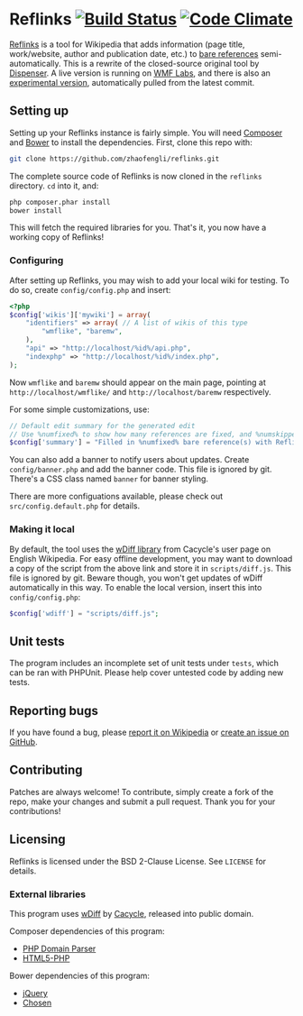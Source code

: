 # Reflinks [![Build Status](https://travis-ci.org/zhaofengli/reflinks.svg?branch=master)](https://travis-ci.org/zhaofengli/reflinks) [![Code Climate](https://codeclimate.com/github/zhaofengli/reflinks/badges/gpa.svg)](https://codeclimate.com/github/zhaofengli/reflinks)
[Reflinks](https://en.wikipedia.org/wiki/User:Zhaofeng_Li/Reflinks) is a tool for Wikipedia that adds information (page title, work/website, author and publication date, etc.) to [bare references](https://en.wikipedia.org/wiki/WP:BURL) semi-automatically. This is a rewrite of the closed-source original tool by [Dispenser](https://en.wikipedia.org/wiki/User:Dispenser).
A live version is running on [WMF Labs](https://tools.wmflabs.org/fengtools/reflinks/), and there is also an [experimental version](https://tools.wmflabs.org/fengtools/reflinkstest/), automatically pulled from the latest commit.

## Setting up
Setting up your Reflinks instance is fairly simple. You will need [Composer](http://getcomposer.org) and [Bower](http://bower.io) to install the dependencies. First, clone this repo with:
```sh
git clone https://github.com/zhaofengli/reflinks.git
```

The complete source code of Reflinks is now cloned in the `reflinks` directory. `cd` into it, and:
```sh
php composer.phar install
bower install
```
This will fetch the required libraries for you. That's it, you now have a working copy of Reflinks!

### Configuring
After setting up Reflinks, you may wish to add your local wiki for testing. To do so, create `config/config.php` and insert:
```php
<?php
$config['wikis']['mywiki'] = array(
	"identifiers" => array( // A list of wikis of this type
		"wmflike", "baremw",
	),
	"api" => "http://localhost/%id%/api.php",
	"indexphp" => "http://localhost/%id%/index.php",
);
```
Now `wmflike` and `baremw` should appear on the main page, pointing at `http://localhost/wmflike/` and `http://localhost/baremw` respectively.

For some simple customizations, use:
```php
// Default edit summary for the generated edit
// Use %numfixed% to show how many references are fixed, and %numskipped% for skipped.
$config['summary'] = "Filled in %numfixed% bare reference(s) with Reflinks";
```

You can also add a banner to notify users about updates. Create `config/banner.php` and add the banner code. This file is ignored by git.
There's a CSS class named `banner` for banner styling.

There are more configuations available, please check out `src/config.default.php` for details.

### Making it local
By default, the tool uses the [wDiff library](https://en.wikipedia.org/w/index.php?title=User:Cacycle/diff.js&action=raw&ctype=text/javascript) from Cacycle's user page on English Wikipedia.
For easy offline development, you may want to download a copy of the script from the above link and store it in `scripts/diff.js`. This file is ignored by git.
Beware though, you won't get updates of wDiff automatically in this way.
To enable the local version, insert this into `config/config.php`:
```php
$config['wdiff'] = "scripts/diff.js";
```
## Unit tests
The program includes an incomplete set of unit tests under `tests`, which can be ran with PHPUnit. Please help cover untested code by adding new tests.

## Reporting bugs
If you have found a bug, please [report it on Wikipedia](https://en.wikipedia.org/wiki/User_talk:Zhaofeng_Li) or [create an issue on GitHub](https://github.com/zhaofengli/reflinks/issues).

## Contributing
Patches are always welcome! To contribute, simply create a fork of the repo, make your changes and submit a pull request. Thank you for your contributions!

## Licensing
Reflinks is licensed under the BSD 2-Clause License. See `LICENSE` for details.

### External libraries
This program uses [wDiff](https://en.wikipedia.org/wiki/User:Cacycle/diff) by [Cacycle](https://en.wikipedia.org/wiki/User:Cacycle), released into public domain.

Composer dependencies of this program:
- [PHP Domain Parser](https://github.com/jeremykendall/php-domain-parser/)
- [HTML5-PHP](https://github.com/Masterminds/html5-php)

Bower dependencies of this program:
- [jQuery](http://jquery.com)
- [Chosen](http://harvesthq.github.io/chosen/)
